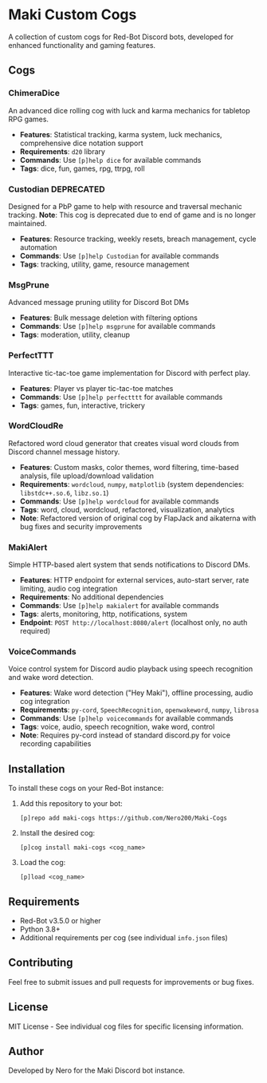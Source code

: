 # Maki Custom Cogs

A collection of custom cogs for Red-Bot Discord bots, developed for enhanced functionality and gaming features.

## Cogs

### ChimeraDice
An advanced dice rolling cog with luck and karma mechanics for tabletop RPG games.
- **Features**: Statistical tracking, karma system, luck mechanics, comprehensive dice notation support
- **Requirements**: `d20` library
- **Commands**: Use `[p]help dice` for available commands
- **Tags**: dice, fun, games, rpg, ttrpg, roll

### Custodian **DEPRECATED**
Designed for a PbP game to help with resource and traversal mechanic tracking. 
**Note**: This cog is deprecated due to end of game and is no longer maintained.
- **Features**: Resource tracking, weekly resets, breach management, cycle automation
- **Commands**: Use `[p]help Custodian` for available commands
- **Tags**: tracking, utility, game, resource management

### MsgPrune
Advanced message pruning utility for Discord Bot DMs
- **Features**: Bulk message deletion with filtering options
- **Commands**: Use `[p]help msgprune` for available commands
- **Tags**: moderation, utility, cleanup

### PerfectTTT
Interactive tic-tac-toe game implementation for Discord with perfect play.
- **Features**: Player vs player tic-tac-toe matches
- **Commands**: Use `[p]help perfectttt` for available commands
- **Tags**: games, fun, interactive, trickery

### WordCloudRe
Refactored word cloud generator that creates visual word clouds from Discord channel message history.
- **Features**: Custom masks, color themes, word filtering, time-based analysis, file upload/download validation
- **Requirements**: `wordcloud`, `numpy`, `matplotlib` (system dependencies: `libstdc++.so.6`, `libz.so.1`)
- **Commands**: Use `[p]help wordcloud` for available commands
- **Tags**: word, cloud, wordcloud, refactored, visualization, analytics
- **Note**: Refactored version of original cog by FlapJack and aikaterna with bug fixes and security improvements

### MakiAlert
Simple HTTP-based alert system that sends notifications to Discord DMs.
- **Features**: HTTP endpoint for external services, auto-start server, rate limiting, audio cog integration
- **Requirements**: No additional dependencies
- **Commands**: Use `[p]help makialert` for available commands
- **Tags**: alerts, monitoring, http, notifications, system
- **Endpoint**: `POST http://localhost:8080/alert` (localhost only, no auth required)

### VoiceCommands
Voice control system for Discord audio playback using speech recognition and wake word detection.
- **Features**: Wake word detection ("Hey Maki"), offline processing, audio cog integration
- **Requirements**: `py-cord`, `SpeechRecognition`, `openwakeword`, `numpy`, `librosa`
- **Commands**: Use `[p]help voicecommands` for available commands
- **Tags**: voice, audio, speech recognition, wake word, control
- **Note**: Requires py-cord instead of standard discord.py for voice recording capabilities

## Installation

To install these cogs on your Red-Bot instance:

1. Add this repository to your bot:
   ```
   [p]repo add maki-cogs https://github.com/Nero200/Maki-Cogs  
   ```

2. Install the desired cog:
   ```
   [p]cog install maki-cogs <cog_name>
   ```

3. Load the cog:
   ```
   [p]load <cog_name>
   ```

## Requirements

- Red-Bot v3.5.0 or higher
- Python 3.8+
- Additional requirements per cog (see individual `info.json` files)

## Contributing

Feel free to submit issues and pull requests for improvements or bug fixes.

## License

MIT License - See individual cog files for specific licensing information.

## Author

Developed by Nero for the Maki Discord bot instance.
